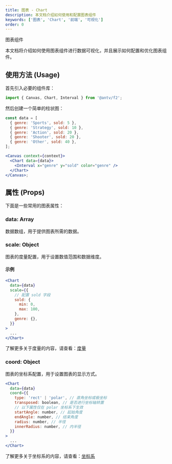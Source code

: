 ```yaml
---
title: 图表 - Chart
description: 本文档介绍如何使用和配置图表组件
keywords: ['图表', 'Chart', '前端', '可视化']
order: 0
---
```


图表组件

本文档将介绍如何使用图表组件进行数据可视化，并且展示如何配置和优化图表组件。

## 使用方法 (Usage)

首先引入必要的组件库：

```jsx
import { Canvas, Chart, Interval } from '@antv/f2';
```

然后创建一个简单的柱状图：

```jsx
const data = [
  { genre: 'Sports', sold: 5 },
  { genre: 'Strategy', sold: 10 },
  { genre: 'Action', sold: 20 },
  { genre: 'Shooter', sold: 20 },
  { genre: 'Other', sold: 40 },
];

<Canvas context={context}>
  <Chart data={data}>
    <Interval x="genre" y="sold" color="genre" />
  </Chart>
</Canvas>;
```

## 属性 (Props)

下面是一些常用的图表属性：

### data: Array

数据数组，用于提供图表所需的数据。

### scale: Object

图表的度量配置，用于设置数值范围和数据维度。

#### 示例

```jsx
<Chart
  data={data}
  scale={{
    // 配置 sold 字段
    sold: {
      min: 0,
      max: 100,
    },
    genre: {},
  }}
>
  ...
</Chart>
```

了解更多关于度量的内容，请查看：[度量](../../tutorial/scale.zh.md)

### coord: Object

图表的坐标系配置，用于设置图表的显示方式。

```jsx
<Chart
  data={data}
  coord={{
    type: 'rect' | 'polar', // 直角坐标或极坐标
    transposed: boolean, // 是否进行坐标轴转置
    // 以下属性仅在 polar 坐标系下生效
    startAngle: number, // 起始角度
    endAngle: number, // 结束角度
    radius: number, // 半径
    innerRadius: number, // 内半径
  }}
>
  ...
</Chart>
```

了解更多关于坐标系的内容，请查看：[坐标系](../../tutorial/coordinate.zh.md)
